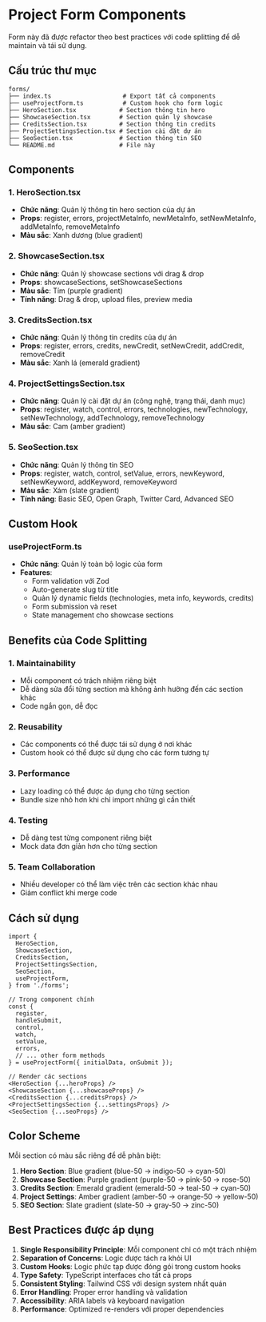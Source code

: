 # Project Form Components

Form này đã được refactor theo best practices với code splitting để dễ maintain và tái sử dụng.

## Cấu trúc thư mục

```
forms/
├── index.ts                    # Export tất cả components
├── useProjectForm.ts           # Custom hook cho form logic
├── HeroSection.tsx            # Section thông tin hero
├── ShowcaseSection.tsx        # Section quản lý showcase
├── CreditsSection.tsx         # Section thông tin credits
├── ProjectSettingsSection.tsx # Section cài đặt dự án
├── SeoSection.tsx             # Section thông tin SEO
└── README.md                  # File này
```

## Components

### 1. HeroSection.tsx

- **Chức năng**: Quản lý thông tin hero section của dự án
- **Props**: register, errors, projectMetaInfo, newMetaInfo, setNewMetaInfo, addMetaInfo, removeMetaInfo
- **Màu sắc**: Xanh dương (blue gradient)

### 2. ShowcaseSection.tsx

- **Chức năng**: Quản lý showcase sections với drag & drop
- **Props**: showcaseSections, setShowcaseSections
- **Màu sắc**: Tím (purple gradient)
- **Tính năng**: Drag & drop, upload files, preview media

### 3. CreditsSection.tsx

- **Chức năng**: Quản lý thông tin credits của dự án
- **Props**: register, errors, credits, newCredit, setNewCredit, addCredit, removeCredit
- **Màu sắc**: Xanh lá (emerald gradient)

### 4. ProjectSettingsSection.tsx

- **Chức năng**: Quản lý cài đặt dự án (công nghệ, trạng thái, danh mục)
- **Props**: register, watch, control, errors, technologies, newTechnology, setNewTechnology, addTechnology, removeTechnology
- **Màu sắc**: Cam (amber gradient)

### 5. SeoSection.tsx

- **Chức năng**: Quản lý thông tin SEO
- **Props**: register, watch, control, setValue, errors, newKeyword, setNewKeyword, addKeyword, removeKeyword
- **Màu sắc**: Xám (slate gradient)
- **Tính năng**: Basic SEO, Open Graph, Twitter Card, Advanced SEO

## Custom Hook

### useProjectForm.ts

- **Chức năng**: Quản lý toàn bộ logic của form
- **Features**:
  - Form validation với Zod
  - Auto-generate slug từ title
  - Quản lý dynamic fields (technologies, meta info, keywords, credits)
  - Form submission và reset
  - State management cho showcase sections

## Benefits của Code Splitting

### 1. **Maintainability**

- Mỗi component có trách nhiệm riêng biệt
- Dễ dàng sửa đổi từng section mà không ảnh hưởng đến các section khác
- Code ngắn gọn, dễ đọc

### 2. **Reusability**

- Các components có thể được tái sử dụng ở nơi khác
- Custom hook có thể được sử dụng cho các form tương tự

### 3. **Performance**

- Lazy loading có thể được áp dụng cho từng section
- Bundle size nhỏ hơn khi chỉ import những gì cần thiết

### 4. **Testing**

- Dễ dàng test từng component riêng biệt
- Mock data đơn giản hơn cho từng section

### 5. **Team Collaboration**

- Nhiều developer có thể làm việc trên các section khác nhau
- Giảm conflict khi merge code

## Cách sử dụng

```tsx
import {
  HeroSection,
  ShowcaseSection,
  CreditsSection,
  ProjectSettingsSection,
  SeoSection,
  useProjectForm,
} from './forms';

// Trong component chính
const {
  register,
  handleSubmit,
  control,
  watch,
  setValue,
  errors,
  // ... other form methods
} = useProjectForm({ initialData, onSubmit });

// Render các sections
<HeroSection {...heroProps} />
<ShowcaseSection {...showcaseProps} />
<CreditsSection {...creditsProps} />
<ProjectSettingsSection {...settingsProps} />
<SeoSection {...seoProps} />
```

## Color Scheme

Mỗi section có màu sắc riêng để dễ phân biệt:

1. **Hero Section**: Blue gradient (blue-50 → indigo-50 → cyan-50)
2. **Showcase Section**: Purple gradient (purple-50 → pink-50 → rose-50)
3. **Credits Section**: Emerald gradient (emerald-50 → teal-50 → cyan-50)
4. **Project Settings**: Amber gradient (amber-50 → orange-50 → yellow-50)
5. **SEO Section**: Slate gradient (slate-50 → gray-50 → zinc-50)

## Best Practices được áp dụng

1. **Single Responsibility Principle**: Mỗi component chỉ có một trách nhiệm
2. **Separation of Concerns**: Logic được tách ra khỏi UI
3. **Custom Hooks**: Logic phức tạp được đóng gói trong custom hooks
4. **Type Safety**: TypeScript interfaces cho tất cả props
5. **Consistent Styling**: Tailwind CSS với design system nhất quán
6. **Error Handling**: Proper error handling và validation
7. **Accessibility**: ARIA labels và keyboard navigation
8. **Performance**: Optimized re-renders với proper dependencies
